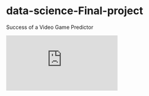 # data-science-Final-project
Success of a Video Game Predictor




![Poster (1) 2.pdf](https://github.com/FloppyDoval/data-science-Final-project/files/15392780/Poster.1.2.pdf)
